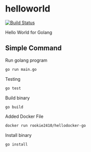 # helloworld

[![Build Status](https://cloud.drone.io/api/badges/go-training/helloworld/status.svg)](https://cloud.drone.io/go-training/helloworld)

Hello World for Golang

## Simple Command

Run golang program

```bash
go run main.go
```

Testing

```bash
go test
```

Build binary

```bash
go build
```

Added Docker File
```bash
docker run rookie2410/hellodocker-go
```


Install binary

```bash
go install
```
